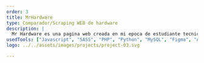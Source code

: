 ```yaml
---
order: 3
title: MrHardware
type: Comparador/Scraping WEB de hardware
description: |
  Mr Hardware es una pagina web creada en mi epoca de estudiante tecnico para comparar productos de hardware de diferentes tiendas en Chile. Los productos son actualizados diariamente (scraping) y se pueden comparar precios, disponibilidad y características de los productos.
usedTools: ["Javascript", "SASS", "PHP", "Python", "MySQL", "Figma", "Adobe Illustrator"]
logo: ../../assets/images/projects/project-03.svg

---
```

